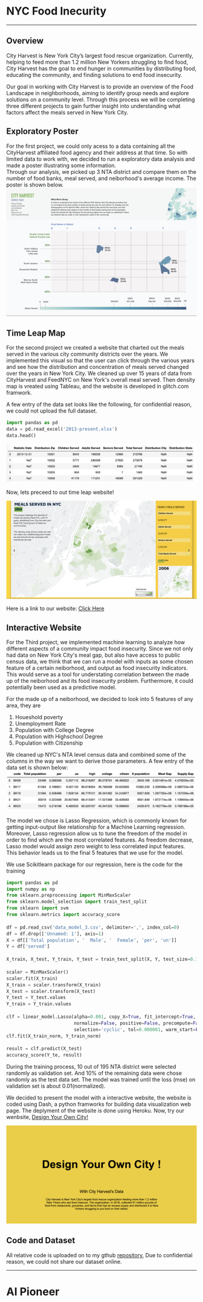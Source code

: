 # NYC Food Inecurity
---
## Overview
City Harvest is New York City’s largest food rescue organization. Currently, helping to feed more than 1.2 million New Yorkers struggling to find food, City Harvest has the goal to end hunger in communities by distributing food, educating the community, and finding solutions to end food insecurity.

Our goal in working with City Harvest is to provide an overview of the Food Landscape in neighborhoods, aiming to identify group needs and explore solutions on a community level. Through this process we will be completing three different projects to gain further insight into understanding what factors affect the meals served in New York City.

## Exploratory Poster
For the first project, we could only acess to a data containing all the CityHarvest affiliated food agency and their address at that time. So with limited data to work with, we decided to run a exploratory data analysis and made a poster illustrating some information.  
Through our analysis, we picked up 3 NTA district and compare them on the number of food banks, meal served, and neiborhood's average income. The poster is shown below.
<img src="pic/poster.png?raw=true"/>

## Time Leap Map
For the second project we created a website that charted out the meals served in the various city community districts over the years. We implemented this visual so that the user can click through the various years and see how the distribution and concentration of meals served changed over the years in New York City. 
We cleaned up over 15 years of data from CityHarvest and FeedNYC on New York's overall meal served. Then density map is vreated using Tableau, and the website is developed in glitch.com framwork.  
  
A few entry of the data set looks like the following, for confidential reason, we could not upload the full dataset.  

```python
import pandas as pd
data = pd.read_excel('2013-present.xlsx')
data.head()
```

<img src="pic/data.png?raw=true"/>

Now, lets preceed to out time leap website!

[<img src="pic/mapweb.png?raw=true"/>](https://cityharvest.glitch.me)


Here is a link to our website: [Click Here](https://nycity-meals.glitch.me/)

## Interactive Website
For the Third project, we implemented machine learning to analyze how different aspects of a community impact food insecurity. Since we not only had data on New York City's meal gap, but also have access to public census data, we think that we can run a model with inputs as some chosen feature of a certain neiborhood, and output as food insecurity indicators. This would serve as a tool for understating correlation between the made up of the neiborhood and its food insecurity problem. Furthermore, it could potentially been used as a predictive model.  
  
For the made up of a neiborhood, we decided to look into 5 features of any area, they are

1. Houeshold poverty
2. Unemployment Rate
3. Population with College Degree
4. Population with Highschool Degree
5. Population with Citizenship

We cleaned up NYC's NTA level census data and combined some of the columns in the way we want to derive those parameters. A few entry of the data set is shown below:  
 <img src="pic/data_nta.png?raw=true"/> 
  
The model we chose is Lasso Regression, which is commonly known for getting input-output like relationship for a Machine Learning regression. Moreover, Lasso regression allow us to tune the freedom of the model in order to find which are the most correlated features. As freedom decrease, Lasso model would assign zero weight to less correlated input features. This behavior leads us to the final 5 features that we use for the model.  
  
We use Scikitlearn package for our regression, here is the code for the training
```python
import pandas as pd
import numpy as np
from sklearn.preprocessing import MinMaxScaler
from sklearn.model_selection import train_test_split
from sklearn import svm
from sklearn.metrics import accuracy_score

df = pd.read_csv('data_model_3.csv', delimiter=',', index_col=0)
df = df.drop(['Unnamed: 1'], axis=1)
X = df[['Total population', '  Male', '  Female', 'per', 'un']]
Y = df['served']

X_train, X_test, Y_train, Y_test = train_test_split(X, Y, test_size=0.1)

scaler = MinMaxScaler()
scaler.fit(X_train)
X_train = scaler.transform(X_train)
X_test = scaler.transform(X_test)
Y_test = Y_test.values
Y_train = Y_train.values

clf = linear_model.Lasso(alpha=0.001, copy_X=True, fit_intercept=True, max_iter=70000,
                         normalize=False, positive=False, precompute=False, random_state=None,
                         selection='cyclic', tol=0.000001, warm_start=False)
clf.fit(X_train_norm, Y_train_norm)

result = clf.predict(X_test)
accuracy_score(Y_te, result)
```
During the training process, 10 out of 195 NTA district were selected randomly as validation set. And 10% of the remaining data were chose randomly as the test data set. The model was trained until the loss (mse) on validation set is about 0.01(normalized).  

We decided to present the model with a interactive website, the website is coded using Dash, a python framworks for building data visualization web page. The deplyment of the website is done using Heroku. Now, try our wenbsite, [Design Your Own City!](http://cityharvest-app.herokuapp.com/)

[<img src="pic/app.png?raw=true"/>](http://cityharvest-app.herokuapp.com/)


## Code and Dataset
All relative code is uploaded on to my gthub [repository](https://github.com/raymondminglee/CityHarvest-DataVisualization/tree/master/code), Due to confidential reason, we could not share our dataset online. 


---

# AI Pioneer


